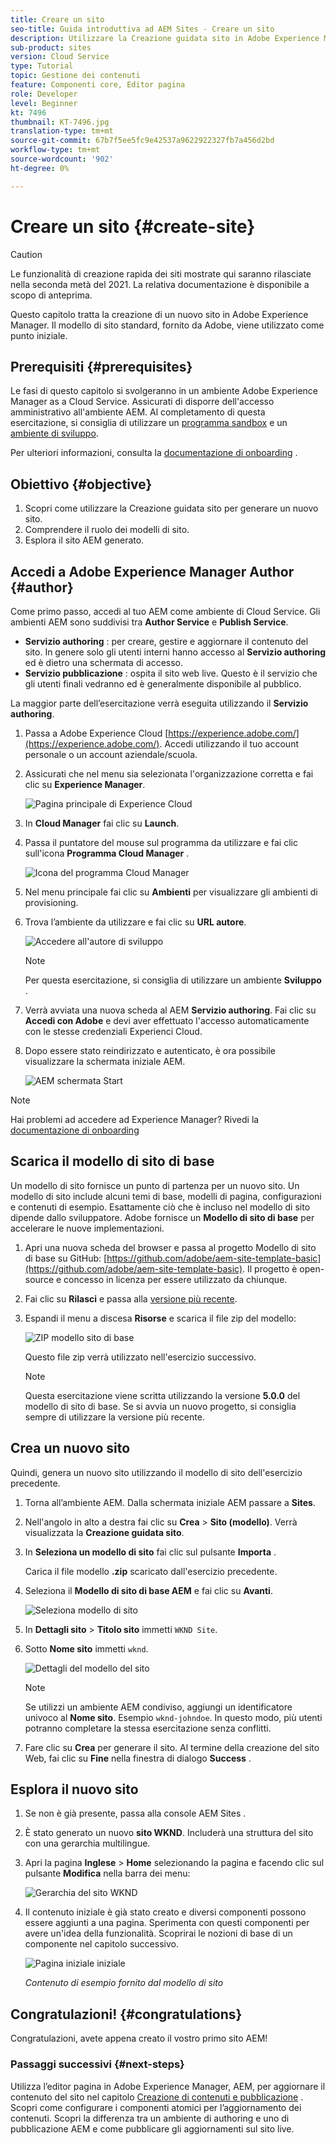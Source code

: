 ```yaml
---
title: Creare un sito
seo-title: Guida introduttiva ad AEM Sites - Creare un sito
description: Utilizzare la Creazione guidata sito in Adobe Experience Manager, AEM, per generare un nuovo sito Web. Il modello di sito standard fornito da Adobe viene utilizzato come punto di partenza per il nuovo sito.
sub-product: sites
version: Cloud Service
type: Tutorial
topic: Gestione dei contenuti
feature: Componenti core, Editor pagina
role: Developer
level: Beginner
kt: 7496
thumbnail: KT-7496.jpg
translation-type: tm+mt
source-git-commit: 67b7f5ee5fc9e42537a9622922327fb7a456d2bd
workflow-type: tm+mt
source-wordcount: '902'
ht-degree: 0%

---
```



# Creare un sito {#create-site}

>[!CAUTION]
>
> Le funzionalità di creazione rapida dei siti mostrate qui saranno rilasciate nella seconda metà del 2021. La relativa documentazione è disponibile a scopo di anteprima.

Questo capitolo tratta la creazione di un nuovo sito in Adobe Experience Manager. Il modello di sito standard, fornito da Adobe, viene utilizzato come punto iniziale.

## Prerequisiti {#prerequisites}

Le fasi di questo capitolo si svolgeranno in un ambiente Adobe Experience Manager as a Cloud Service. Assicurati di disporre dell&#39;accesso amministrativo all&#39;ambiente AEM. Al completamento di questa esercitazione, si consiglia di utilizzare un [programma sandbox](https://experienceleague.adobe.com/docs/experience-manager-cloud-service/onboarding/getting-access/sandbox-programs/introduction-sandbox-programs.html) e un [ambiente di sviluppo](https://experienceleague.adobe.com/docs/experience-manager-cloud-service/implementing/using-cloud-manager/manage-environments.html).

Per ulteriori informazioni, consulta la [documentazione di onboarding](https://experienceleague.adobe.com/docs/experience-manager-cloud-service/onboarding/home.html) .

## Obiettivo {#objective}

1. Scopri come utilizzare la Creazione guidata sito per generare un nuovo sito.
1. Comprendere il ruolo dei modelli di sito.
1. Esplora il sito AEM generato.

## Accedi a Adobe Experience Manager Author {#author}

Come primo passo, accedi al tuo AEM come ambiente di Cloud Service. Gli ambienti AEM sono suddivisi tra **Author Service** e **Publish Service**.

* **Servizio authoring** : per creare, gestire e aggiornare il contenuto del sito. In genere solo gli utenti interni hanno accesso al **Servizio authoring** ed è dietro una schermata di accesso.
* **Servizio pubblicazione** : ospita il sito web live. Questo è il servizio che gli utenti finali vedranno ed è generalmente disponibile al pubblico.

La maggior parte dell’esercitazione verrà eseguita utilizzando il **Servizio authoring**.

1. Passa a Adobe Experience Cloud [https://experience.adobe.com/](https://experience.adobe.com/). Accedi utilizzando il tuo account personale o un account aziendale/scuola.
1. Assicurati che nel menu sia selezionata l&#39;organizzazione corretta e fai clic su **Experience Manager**.

   ![Pagina principale di Experience Cloud](assets/create-site/experience-cloud-home-screen.png)

1. In **Cloud Manager** fai clic su **Launch**.
1. Passa il puntatore del mouse sul programma da utilizzare e fai clic sull&#39;icona **Programma Cloud Manager** .

   ![Icona del programma Cloud Manager](assets/create-site/cloud-manager-program-icon.png)

1. Nel menu principale fai clic su **Ambienti** per visualizzare gli ambienti di provisioning.

1. Trova l’ambiente da utilizzare e fai clic su **URL autore**.

   ![Accedere all&#39;autore di sviluppo](assets/create-site/access-dev-environment.png)

   >[!NOTE]
   >
   >Per questa esercitazione, si consiglia di utilizzare un ambiente **Sviluppo** .

1. Verrà avviata una nuova scheda al AEM **Servizio authoring**. Fai clic su **Accedi con Adobe** e devi aver effettuato l&#39;accesso automaticamente con le stesse credenziali Experienci Cloud.

1. Dopo essere stato reindirizzato e autenticato, è ora possibile visualizzare la schermata iniziale AEM.

   ![AEM schermata Start](assets/create-site/aem-start-screen.png)

>[!NOTE]
>
> Hai problemi ad accedere ad Experience Manager? Rivedi la [documentazione di onboarding](https://experienceleague.adobe.com/docs/experience-manager-cloud-service/onboarding/home.html)

## Scarica il modello di sito di base

Un modello di sito fornisce un punto di partenza per un nuovo sito. Un modello di sito include alcuni temi di base, modelli di pagina, configurazioni e contenuti di esempio. Esattamente ciò che è incluso nel modello di sito dipende dallo sviluppatore. Adobe fornisce un **Modello di sito di base** per accelerare le nuove implementazioni.

1. Apri una nuova scheda del browser e passa al progetto Modello di sito di base su GitHub: [https://github.com/adobe/aem-site-template-basic](https://github.com/adobe/aem-site-template-basic). Il progetto è open-source e concesso in licenza per essere utilizzato da chiunque.
1. Fai clic su **Rilasci** e passa alla [versione più recente](https://github.com/adobe/aem-site-template-basic/releases/latest).
1. Espandi il menu a discesa **Risorse** e scarica il file zip del modello:

   ![ZIP modello sito di base](assets/create-site/template-basic-zip-file.png)

   Questo file zip verrà utilizzato nell&#39;esercizio successivo.

   >[!NOTE]
   >
   > Questa esercitazione viene scritta utilizzando la versione **5.0.0** del modello di sito di base. Se si avvia un nuovo progetto, si consiglia sempre di utilizzare la versione più recente.

## Crea un nuovo sito

Quindi, genera un nuovo sito utilizzando il modello di sito dell&#39;esercizio precedente.

1. Torna all’ambiente AEM. Dalla schermata iniziale AEM passare a **Sites**.
1. Nell&#39;angolo in alto a destra fai clic su **Crea** > **Sito (modello)**. Verrà visualizzata la **Creazione guidata sito**.
1. In **Seleziona un modello di sito** fai clic sul pulsante **Importa** .

   Carica il file modello **.zip** scaricato dall&#39;esercizio precedente.

1. Seleziona il **Modello di sito di base AEM** e fai clic su **Avanti**.

   ![Seleziona modello di sito](assets/create-site/select-site-template.png)

1. In **Dettagli sito** > **Titolo sito** immetti `WKND Site`.
1. Sotto **Nome sito** immetti `wknd`.

   ![Dettagli del modello del sito](assets/create-site/site-template-details.png)

   >[!NOTE]
   >
   > Se utilizzi un ambiente AEM condiviso, aggiungi un identificatore univoco al **Nome sito**. Esempio `wknd-johndoe`. In questo modo, più utenti potranno completare la stessa esercitazione senza conflitti.

1. Fare clic su **Crea** per generare il sito. Al termine della creazione del sito Web, fai clic su **Fine** nella finestra di dialogo **Success** .

## Esplora il nuovo sito

1. Se non è già presente, passa alla console AEM Sites .
1. È stato generato un nuovo **sito WKND**. Includerà una struttura del sito con una gerarchia multilingue.
1. Apri la pagina **Inglese** > **Home** selezionando la pagina e facendo clic sul pulsante **Modifica** nella barra dei menu:

   ![Gerarchia del sito WKND](assets/create-site/wknd-site-starter-hierarchy.png)

1. Il contenuto iniziale è già stato creato e diversi componenti possono essere aggiunti a una pagina. Sperimenta con questi componenti per avere un&#39;idea della funzionalità. Scoprirai le nozioni di base di un componente nel capitolo successivo.

   ![Pagina iniziale iniziale](assets/create-site/start-home-page.png)

   *Contenuto di esempio fornito dal modello di sito*

## Congratulazioni! {#congratulations}

Congratulazioni, avete appena creato il vostro primo sito AEM!

### Passaggi successivi {#next-steps}

Utilizza l’editor pagina in Adobe Experience Manager, AEM, per aggiornare il contenuto del sito nel capitolo [Creazione di contenuti e pubblicazione](author-content-publish.md) . Scopri come configurare i componenti atomici per l’aggiornamento dei contenuti. Scopri la differenza tra un ambiente di authoring e uno di pubblicazione AEM e come pubblicare gli aggiornamenti sul sito live.
